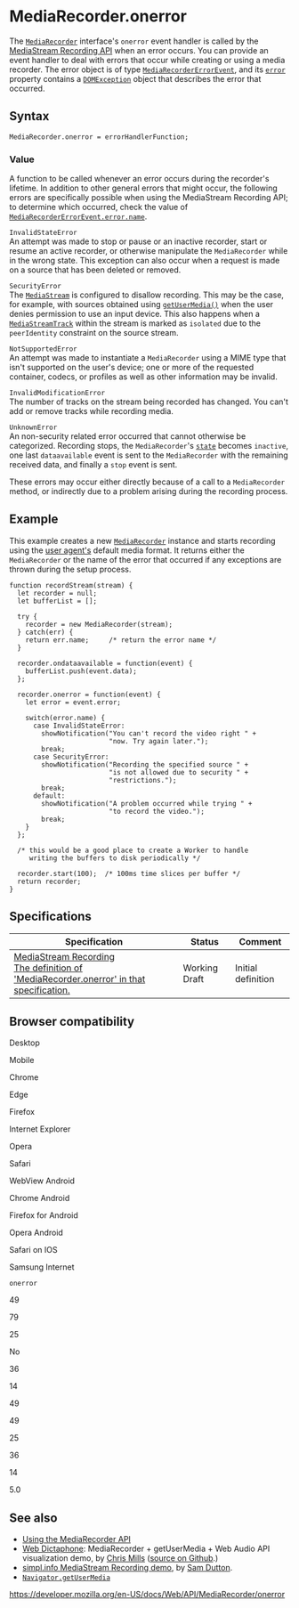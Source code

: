 MediaRecorder.onerror
=====================

The [`MediaRecorder`](../mediarecorder) interface's `onerror` event handler is called by the [MediaStream Recording API](../mediastream_recording_api) when an error occurs. You can provide an event handler to deal with errors that occur while creating or using a media recorder. The error object is of type [`MediaRecorderErrorEvent`](../mediarecordererrorevent), and its [`error`](../mediarecordererrorevent/error) property contains a [`DOMException`](../domexception) object that describes the error that occurred.

Syntax
------

    MediaRecorder.onerror = errorHandlerFunction;

### Value

A function to be called whenever an error occurs during the recorder's lifetime. In addition to other general errors that might occur, the following errors are specifically possible when using the MediaStream Recording API; to determine which occurred, check the value of [`MediaRecorderErrorEvent.error.name`](../domexception/name).

`InvalidStateError`  
An attempt was made to stop or pause or an inactive recorder, start or resume an active recorder, or otherwise manipulate the `MediaRecorder` while in the wrong state. This exception can also occur when a request is made on a source that has been deleted or removed.

`SecurityError`  
The [`MediaStream`](../mediastream) is configured to disallow recording. This may be the case, for example, with sources obtained using [`getUserMedia()`](../mediadevices/getusermedia) when the user denies permission to use an input device. This also happens when a [`MediaStreamTrack`](../mediastreamtrack) within the stream is marked as <span class="page-not-created">`isolated`</span> due to the <span class="page-not-created">`peerIdentity`</span> constraint on the source stream.

`NotSupportedError`  
An attempt was made to instantiate a `MediaRecorder` using a MIME type that isn't supported on the user's device; one or more of the requested container, codecs, or profiles as well as other information may be invalid.

`InvalidModificationError`  
The number of tracks on the stream being recorded has changed. You can't add or remove tracks while recording media.

`UnknownError`  
An non-security related error occurred that cannot otherwise be categorized. Recording stops, the `MediaRecorder`'s [`state`](state) becomes `inactive`, one last `dataavailable` event is sent to the `MediaRecorder` with the remaining received data, and finally a `stop` event is sent.

These errors may occur either directly because of a call to a `MediaRecorder` method, or indirectly due to a problem arising during the recording process.

Example
-------

This example creates a new [`MediaRecorder`](../mediarecorder) instance and starts recording using the [user agent's](https://developer.mozilla.org/en-US/docs/Glossary/User_agent) default media format. It returns either the `MediaRecorder` or the name of the error that occurred if any exceptions are thrown during the setup process.

    function recordStream(stream) {
      let recorder = null;
      let bufferList = [];

      try {
        recorder = new MediaRecorder(stream);
      } catch(err) {
        return err.name;     /* return the error name */
      }

      recorder.ondataavailable = function(event) {
        bufferList.push(event.data);
      };

      recorder.onerror = function(event) {
        let error = event.error;

        switch(error.name) {
          case InvalidStateError:
            showNotification("You can't record the video right " +
                             "now. Try again later.");
            break;
          case SecurityError:
            showNotification("Recording the specified source " +
                             "is not allowed due to security " +
                             "restrictions.");
            break;
          default:
            showNotification("A problem occurred while trying " +
                             "to record the video.");
            break;
        }
      };

      /* this would be a good place to create a Worker to handle
         writing the buffers to disk periodically */

      recorder.start(100);  /* 100ms time slices per buffer */
      return recorder;
    }

Specifications
--------------

<table><thead><tr class="header"><th>Specification</th><th>Status</th><th>Comment</th></tr></thead><tbody><tr class="odd"><td><a href="https://w3c.github.io/mediacapture-record/#dom-mediarecorder-onerror">MediaStream Recording<br />
<span class="small">The definition of 'MediaRecorder.onerror' in that specification.</span></a></td><td><span class="spec-wd">Working Draft</span></td><td>Initial definition</td></tr></tbody></table>

Browser compatibility
---------------------

Desktop

Mobile

Chrome

Edge

Firefox

Internet Explorer

Opera

Safari

WebView Android

Chrome Android

Firefox for Android

Opera Android

Safari on IOS

Samsung Internet

`onerror`

49

79

25

No

36

14

49

49

25

36

14

5.0

See also
--------

-   [Using the MediaRecorder API](../mediastream_recording_api/using_the_mediastream_recording_api)
-   [Web Dictaphone](https://mdn.github.io/web-dictaphone/): MediaRecorder + getUserMedia + Web Audio API visualization demo, by [Chris Mills](https://twitter.com/chrisdavidmills) ([source on Github](https://github.com/mdn/web-dictaphone/).)
-   [simpl.info MediaStream Recording demo](https://simpl.info/mediarecorder/), by [Sam Dutton](https://twitter.com/sw12).
-   [`Navigator.getUserMedia`](../navigator/getusermedia)

<a href="https://developer.mozilla.org/en-US/docs/Web/API/MediaRecorder/onerror" class="_attribution-link">https://developer.mozilla.org/en-US/docs/Web/API/MediaRecorder/onerror</a>
